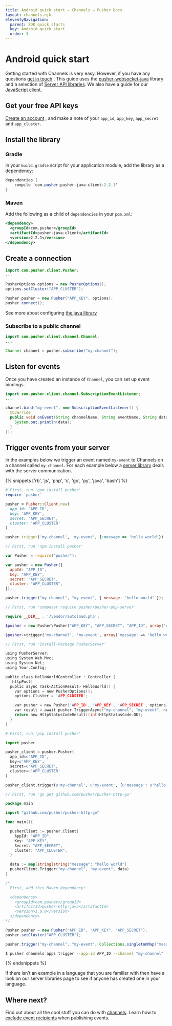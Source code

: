 ```yaml
---
title: Android quick start — Channels — Pusher Docs
layout: channels.njk
eleventyNavigation:
  parent: SDK quick starts
  key: Android quick start
  order: 3
---
```


# Android quick start

Getting started with Channels is very easy. However, if you have any questions [get in touch](https://pusher.com/support) . This guide uses the [pusher-websocket-java](https://github.com/pusher/pusher-websocket-java) library and a selection of [Server API libraries](/docs/channels/channels_libraries/libraries). We also have a guide for our [JavaScript client.](/docs/channels/getting_started/javascript)

## Get your free API keys

[Create an account](https://dashboard.pusher.com/accounts/sign_up) , and make a note of your `app_id`, `app_key`, `app_secret` and `app_cluster`.

## Install the library

### Gradle

In your `build.gradle` script for your application module, add the library as a dependency:

```java
dependencies {
    compile 'com.pusher:pusher-java-client:2.2.1'
}
```

### Maven

Add the following as a child of `dependencies` in your `pom.xml`:

```xml
<dependency>
  <groupId>com.pusher</groupId>
  <artifactId>pusher-java-client</artifactId>
  <version>2.2.1</version>
</dependency>
```

## Create a connection

```java
import com.pusher.client.Pusher;
...

PusherOptions options = new PusherOptions();
options.setCluster("APP_CLUSTER");

Pusher pusher = new Pusher("APP_KEY", options);
pusher.connect();
```

See more about configuring [the java library](https://github.com/pusher/pusher-websocket-java)

### Subscribe to a public channel

```java
import com.pusher.client.channel.Channel;
...

Channel channel = pusher.subscribe("my-channel");
```

## Listen for events

Once you have created an instance of `Channel`, you can set up event bindings.

```java
import com.pusher.client.channel.SubscriptionEventListener;
...

channel.bind("my-event", new SubscriptionEventListener() {
  @Override
  public void onEvent(String channelName, String eventName, String data) {
    System.out.println(data);
  }
});
```

## Trigger events from your server

In the examples below we trigger an event named `my-event` to Channels on a channel called `my-channel`. For each example below a [server library](/docs/channels/channels_libraries/libraries) deals with the server communication.

{% snippets ['rb', 'js', 'php', 'c', 'go', 'py', 'java', 'bash'] %}

```rb
# First, run 'gem install pusher'
require 'pusher'

pusher = Pusher::Client.new(
  app_id: 'APP_ID',
  key: 'APP_KEY',
  secret: 'APP_SECRET',
  cluster: 'APP_CLUSTER'
)

pusher.trigger('my-channel', 'my-event', {:message => 'hello world'})
```

```js
// First, run 'npm install pusher'

var Pusher = require("pusher");

var pusher = new Pusher({
  appId: "APP_ID",
  key: "APP_KEY",
  secret: "APP_SECRET",
  cluster: "APP_CLUSTER",
});

pusher.trigger("my-channel", "my-event", { message: "hello world" });
```

```php
// First, run 'composer require pusher/pusher-php-server'

require __DIR__ . '/vendor/autoload.php';

$pusher = new Pusher\Pusher("APP_KEY", "APP_SECRET", "APP_ID", array('cluster' => 'APP_CLUSTER'));

$pusher->trigger('my-channel', 'my-event', array('message' => 'hello world'));

```

```c
// First, run 'Install-Package PusherServer'

using PusherServer;
using System.Web.Mvc;
using System.Net;
using Your.Config;

public class HelloWorldController : Controller {
  [httpPost]
  public async Task<ActionResult> HelloWorld() {
    var options = new PusherOptions();
    options.Cluster = 'APP_CLUSTER';

    var pusher = new Pusher('APP_ID', 'APP_KEY', 'APP_SECRET', options);
    var result = await pusher.TriggerAsync("my-channel", "my-event", new { message = "hello world" });
    return new HttpStatusCodeResult((int)HttpStatusCode.OK);
  }
}
```

```py
# First, run 'pip install pusher'

import pusher

pusher_client = pusher.Pusher(
  app_id=u'APP_ID',
  key=u'APP_KEY',
  secret=u'APP_SECRET',
  cluster=u'APP_CLUSTER'
)

pusher_client.trigger(u'my-channel', u'my-event', {u'message': u'hello world'})
```

```go
// First, run 'go get github.com/pusher/pusher-http-go'

package main

import "github.com/pusher/pusher-http-go"

func main(){

  pusherClient := pusher.Client{
    AppId: "APP_ID",
    Key: "APP_KEY",
    Secret: "APP_SECRET",
    Cluster: "APP_CLUSTER",
  }

  data := map[string]string{"message": "hello world"}
  pusherClient.Trigger("my-channel", "my-event", data)
}
```

```java
/*
  First, add this Maven dependency:

  <dependency>
    <groupId>com.pusher</groupId>
    <artifactId>pusher-http-java</artifactId>
    <version>1.0.0</version>
  </dependency>
*/

Pusher pusher = new Pusher("APP_ID", "APP_KEY", "APP_SECRET");
pusher.setCluster("APP_CLUSTER");

pusher.trigger("my-channel", "my-event", Collections.singletonMap("message", "Hello World"));
```

```bash
$ pusher channels apps trigger --app-id APP_ID --channel "my-channel" --event "my-event" --message "hello world"
```

{% endsnippets %}

If there isn’t an example in a language that you are familiar with then have a look on our server libraries page to see if anyone has created one in your language.

## Where next?

Find out about all the cool stuff you can do with [channels](/docs/channels/using_channels/channels). Learn how to [exclude event recipients](/docs/channels/server_api/excluding-event-recipients) when publishing events.
